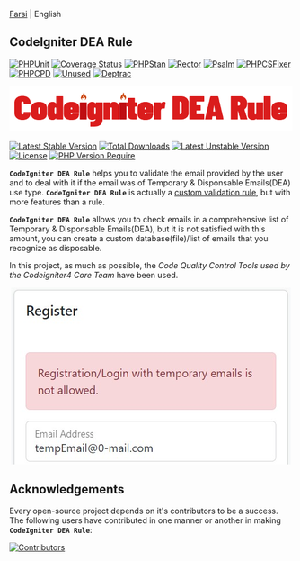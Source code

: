 [Farsi](./README.fa-IR.md) | English
##  CodeIgniter DEA Rule
[![PHPUnit](https://github.com/datamweb/codeigniter-dea-rule/actions/workflows/phpunit.yml/badge.svg)](https://github.com/datamweb/codeigniter-dea-rule/actions/workflows/phpunit.yml)
[![Coverage Status](https://coveralls.io/repos/github/datamweb/codeigniter-dea-rule/badge.svg?branch=develop)](https://coveralls.io/github/datamweb/codeigniter-dea-rule?branch=develop)
[![PHPStan](https://github.com/datamweb/codeigniter-dea-rule/actions/workflows/phpstan.yml/badge.svg)](https://github.com/datamweb/codeigniter-dea-rule/actions/workflows/phpstan.yml)
[![Rector](https://github.com/datamweb/codeigniter-dea-rule/actions/workflows/rector.yml/badge.svg)](https://github.com/datamweb/codeigniter-dea-rule/actions/workflows/rector.yml)
[![Psalm](https://github.com/datamweb/codeigniter-dea-rule/actions/workflows/psalm.yml/badge.svg)](https://github.com/datamweb/codeigniter-dea-rule/actions/workflows/psalm.yml)
[![PHPCSFixer](https://github.com/datamweb/codeigniter-dea-rule/actions/workflows/phpcsfixer.yml/badge.svg)](https://github.com/datamweb/codeigniter-dea-rule/actions/workflows/phpcsfixer.yml)
[![PHPCPD](https://github.com/datamweb/codeigniter-dea-rule/actions/workflows/phpcpd.yml/badge.svg)](https://github.com/datamweb/codeigniter-dea-rule/actions/workflows/phpcpd.yml)
[![Unused](https://github.com/datamweb/codeigniter-dea-rule/actions/workflows/unused.yml/badge.svg)](https://github.com/datamweb/codeigniter-dea-rule/actions/workflows/unused.yml)
[![Deptrac](https://github.com/datamweb/codeigniter-dea-rule/actions/workflows/deptrac.yml/badge.svg)](https://github.com/datamweb/codeigniter-dea-rule/actions/workflows/deptrac.yml)


<p align="center"><img src="https://github.com/datamweb/my-repository-files/blob/main/codeigniter-dea-rule/image/logo.png" alt="CodeIgniter DEA Rule"></p>

[![Latest Stable Version](http://poser.pugx.org/datamweb/codeigniter-dea-rule/v?style=for-the-badge)](https://packagist.org/packages/datamweb/codeigniter-dea-rule) [![Total Downloads](http://poser.pugx.org/datamweb/codeigniter-dea-rule/downloads?style=for-the-badge)](https://packagist.org/packages/datamweb/codeigniter-dea-rule) [![Latest Unstable Version](http://poser.pugx.org/datamweb/codeigniter-dea-rule/v/unstable?style=for-the-badge)](https://packagist.org/packages/datamweb/codeigniter-dea-rule) [![License](http://poser.pugx.org/datamweb/codeigniter-dea-rule/license?style=for-the-badge)](https://packagist.org/packages/datamweb/codeigniter-dea-rule) [![PHP Version Require](http://poser.pugx.org/datamweb/codeigniter-dea-rule/require/php?style=for-the-badge)](https://packagist.org/packages/datamweb/codeigniter-dea-rule)


**`CodeIgniter DEA Rule`** helps you to validate the email provided by the user and to deal with it if the email was of Temporary & Disponsable Emails(DEA) use type.
**`CodeIgniter DEA Rule`** is actually a [custom validation rule](https://codeigniter.com/user_guide/libraries/validation.html?#creating-custom-rules), but with more features than a rule.

**`CodeIgniter DEA Rule`** allows you to check emails in a comprehensive list of Temporary & Disponsable Emails(DEA), but it is not satisfied with this amount, you can create a custom database(file)/list of emails that you recognize as disposable.

In this project, as much as possible, the *Code Quality Control Tools used by the Codeigniter4 Core Team* have been used.

<p align="center"><img src="https://github.com/datamweb/my-repository-files/blob/main/codeigniter-dea-rule/image/demo.jpg" alt="CodeIgniter DEA Rule"></p>


## Acknowledgements

Every open-source project depends on it's contributors to be a success. The following users have
contributed in one manner or another in making **`CodeIgniter DEA Rule`**:

<a href="https://github.com/datamweb/codeigniter-dea-rule/graphs/contributors">
  <img src="https://contrib.rocks/image?repo=datamweb/codeigniter-dea-rule" alt="Contributors">
</a>